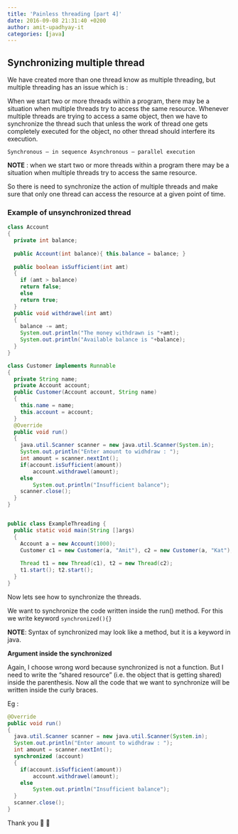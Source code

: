 ```yaml
---
title: 'Painless threading [part 4]'
date: 2016-09-08 21:31:40 +0200
author: amit-upadhyay-it
categories: [java]
---
```


##  Synchronizing multiple thread

We have created more than one thread know as multiple threading, but multiple threading has an issue which is :

When we start two or more threads within a program, there may be a situation when multiple threads
try to access the same resource. Whenever multiple threads are trying to access a same object, then we have to synchronize the thread such that unless the work of thread one gets completely executed for the object, no other thread should interfere its execution.

`Synchronous – in sequence
Asynchronous – parallel execution
`

**NOTE** : when we start two or more threads within a program there may be a situation when multiple threads try to access the same resource.

So there is need to synchronize the action of multiple threads and make sure that only one thread can access the resource at a given point of time.


### **Example of unsynchronized thread**

```java
class Account
{
  private int balance;
  
  public Account(int balance){ this.balance = balance; }
  
  public boolean isSufficient(int amt)
  {
    if (amt > balance)
    return false;
    else
    return true;
  }
  public void withdrawel(int amt)
  {
    balance -= amt;
    System.out.println("The money withdrawn is "+amt);
    System.out.println("Available balance is "+balance);
  }
}

class Customer implements Runnable
{
  private String name;
  private Account account;
  public Customer(Account account, String name)
  {
    this.name = name;
    this.account = account;
  }
  @Override
  public void run()
  {
    java.util.Scanner scanner = new java.util.Scanner(System.in);
    System.out.println("Enter amount to widhdraw : ");
    int amount = scanner.nextInt();
    if(account.isSufficient(amount))
    	account.withdrawel(amount);
    else
    	System.out.println("Insufficient balance");
    scanner.close();
  }
}


public class ExampleThreading {
  public static void main(String []args)
  {
    Account a = new Account(1000);
    Customer c1 = new Customer(a, "Amit"), c2 = new Customer(a, "Kat");
    
    Thread t1 = new Thread(c1), t2 = new Thread(c2);
    t1.start(); t2.start();
  }
}
```


Now lets see how to synchronize the threads.

We want to synchronize the code written inside the run() method. For this we write keyword `synchronized(){}`

**NOTE**: Syntax of synchronized may look like a method, but it is a keyword in java.

**Argument inside the synchronized**

Again, I choose wrong word because synchronized is not a function. But I need to write the “shared
resource” (i.e. the object that is getting shared) inside the parenthesis. Now all the code that we want to synchronize will be written inside the curly braces.

Eg :

```java
@Override
public void run()
{
  java.util.Scanner scanner = new java.util.Scanner(System.in);
  System.out.println("Enter amount to widhdraw : ");
  int amount = scanner.nextInt();
  synchronized (account)
  {
    if(account.isSufficient(amount))
    	account.withdrawel(amount);
    else
    	System.out.println("Insufficient balance");
  }
  scanner.close();
}
```

Thank you 🎂 👏

